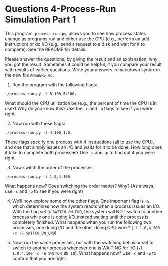 # Questions 4-Process-Run Simulation Part 1

This program, `process-run.py`, allows you to see how process states change as programs run and either use the CPU (e.g., perform an add instruction) or do I/O (e.g., send a request to a disk and wait for it to complete). See the README for details.

Please answer the questions, by giving the result and an explanation, why you got the result. Sometimes it could be helpful, if you compare your result with results of earlier questions. Write your answers in markdown syntax in the new file `ANSWERS.md.`

1. Run the program with the following flags:

 ```text
./process-run.py -l 5:100,5:100.
 ```

 What should the CPU utilization be (e.g., the percent of time the CPU is in use?) Why do you know this? Use the `-c` and `-p` flags to see if you were right.

2. Now run with these flags:

 ```text
./process-run.py -l 4:100,1:0.
 ```

 These flags specify one process with 4 instructions (all to use the CPU), and one that simply issues an I/O and waits for it to be done. How long does it take to complete both processes? Use `-c` and `-p` to find out if you were right.

3. Now switch the order of the processes:

 ```text
./process-run.py -l 1:0,4:100.
 ```

 What happens now? Does switching the order matter? Why? (As always, use `-c` and `-p` to see if you were right)

4. We’ll now explore some of the other flags. One important flag is `-S`, which determines how the system reacts when a process issues an I/O. With the flag set to `SWITCH_ON_END`, the system will NOT switch to another process while one is doing I/O, instead waiting until the process is completely finished. What happens when you run the following two processes, one doing I/O and the other doing CPU work? (`-l 1:0,4:100 -c -S SWITCH_ON_END`)

5. Now, run the same processes, but with the switching behavior set to switch to another process whenever one is WAITING for I/O (`-l 1:0,4:100 -c -S SWITCH ON IO`). What happens now? Use `-c` and `-p` to confirm that you are right.
